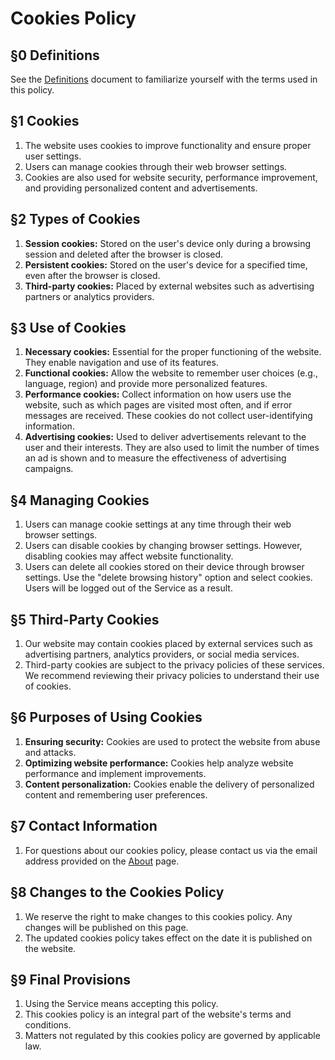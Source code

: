 [//]: # (Title: Cookies policy - Nekosia API Docs)
[//]: # (Description: Comprehensive cookies policy for Nekosia API documentation, detailing usage, management, and types of cookies.)
[//]: # (Tags: cookies, nekosia, api, cookies policy, nekosia api cookies, cookies management, privacy, cookies usage, session cookies, third-party cookies)
[//]: # (Canonical: cookies)
[//]: # (Creation date: 2024-07-29)
[//]: # (Last update: 2024-08-09)
[//]: # (Contributors: Sefinek)

# Cookies Policy

## §0 Definitions
See the [Definitions](https://nekosia.cat/documentation?page=definitions) document to familiarize yourself with the terms used in this policy.

## §1 Cookies
1. The website uses cookies to improve functionality and ensure proper user settings.
2. Users can manage cookies through their web browser settings.
3. Cookies are also used for website security, performance improvement, and providing personalized content and advertisements.

## §2 Types of Cookies
1. **Session cookies:** Stored on the user's device only during a browsing session and deleted after the browser is closed.
2. **Persistent cookies:** Stored on the user's device for a specified time, even after the browser is closed.
3. **Third-party cookies:** Placed by external websites such as advertising partners or analytics providers.

## §3 Use of Cookies
1. **Necessary cookies:** Essential for the proper functioning of the website. They enable navigation and use of its features.
2. **Functional cookies:** Allow the website to remember user choices (e.g., language, region) and provide more personalized features.
3. **Performance cookies:** Collect information on how users use the website, such as which pages are visited most often, and if error messages are received. These cookies do not collect user-identifying information.
4. **Advertising cookies:** Used to deliver advertisements relevant to the user and their interests. They are also used to limit the number of times an ad is shown and to measure the effectiveness of advertising campaigns.

## §4 Managing Cookies
1. Users can manage cookie settings at any time through their web browser settings.
2. Users can disable cookies by changing browser settings. However, disabling cookies may affect website functionality.
3. Users can delete all cookies stored on their device through browser settings. Use the "delete browsing history" option and select cookies. Users will be logged out of the Service as a result.

## §5 Third-Party Cookies
1. Our website may contain cookies placed by external services such as advertising partners, analytics providers, or social media services.
2. Third-party cookies are subject to the privacy policies of these services. We recommend reviewing their privacy policies to understand their use of cookies.

## §6 Purposes of Using Cookies
1. **Ensuring security:** Cookies are used to protect the website from abuse and attacks.
2. **Optimizing website performance:** Cookies help analyze website performance and implement improvements.
3. **Content personalization:** Cookies enable the delivery of personalized content and remembering user preferences.

## §7 Contact Information
1. For questions about our cookies policy, please contact us via the email address provided on the [About](https://nekosia.cat/about) page.

## §8 Changes to the Cookies Policy
1. We reserve the right to make changes to this cookies policy. Any changes will be published on this page.
2. The updated cookies policy takes effect on the date it is published on the website.

## §9 Final Provisions
1. Using the Service means accepting this policy.
2. This cookies policy is an integral part of the website's terms and conditions.
3. Matters not regulated by this cookies policy are governed by applicable law.
